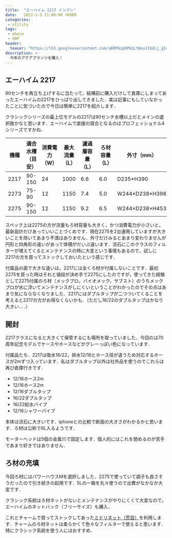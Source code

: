 ```yaml
---
title:  "エーハイム 2217 インプレ"
date:   2022-1-5 21:00:00 +0900
categories: 
 - utility
tags:
 - eheim
 - 90P
header:
  teaser: "https://lh3.googleusercontent.com/a6RP6zpXPb2LtWuuJlbULj_gI4FTbKQfGV4dNfFMWDJovLy_VDSQyHb3ZXQel_VvE644jZDR4EIQt8dXP4il6DMgz1f8zAPew0cPgKaf6RLy6benKIVVw_Awq6mmV5m0iaLwsCKl=s0"
description: >-
  今年のアクアプランツを購入！
---
```


## エーハイム 2217

90センチを再立ち上げするに当たって，結構前に購入だけして倉庫にしまってあったエーハイムの2217をひっぱり出してきました．実は記事にもしていなかったことに気づいたので今日は簡単に2217を紹介します．

クラシックシリーズの最上位モデルの2217は90センチ水槽以上だとメインの選択肢かなと思います．エーハイムで直接の競合となるのはプロフェッショナル4シリーズですかね．

| 機種 | 適合水槽（目安） | 消費電力（W） | 最大流量（L） | 濾過層容量（L） | ろ材容量（L） | 外寸（mm）     | 吸水ホース（mm） | 排水ホース（mm） |
|------|------------------|---------------|---------------|-----------------|---------------|----------------|------------------|------------------|
| 2217 | 90-150           | 24            | 1000          | 6.6             | 6.0           | D235*H390      | 16/22            | 12/16            |
| 2273 | 75-90            | 12            | 1150          | 7.4             | 5.0           | W244×D238×H398 | 16/22            | 16/22            |
| 2275 | 90-150           | 12            | 1150          | 9.2             | 6.5           | W244×D238×H453 | 16/22            | 16/22            |

スペック上は2275の方が流量もろ材容量も大きく，かつ消費電力が小さいと，最新設計だけあっていいことづくめです．現在2275を2台運用していますが大きいことを除いてあまり不満はありません．外寸だけみるとあまり変わりませんが円形と四角形の違いがあって体積がだいぶ違います．流石にこのクラスのフィルターが増えてくるとメンテナンスの時に大変という事情もあるので，試しに2217の方を買ってストックしておいたという感じです．

付属品の面で大きな違いは，2217には全くろ材が付属しないことです．最初2275を買った時はそれと値段が決め手で2275にしたのですが，使ってきた経験として2275付属のろ材（メックプロ，バイオメック，サブスト）のうちメックプロが水に浮いてメンテナンスがしにくいということがわかったのでその点はあまり気にならなくなりました．2217にはダブルタップが二つついてくることを考えると2217の方がお得なくらいかも．（ただし16/22のダブルタップはかなり大きい．．．）

## 開封

2217クラスになると大きくて保管するにも場所を取っていました．今回のは70周年記念モデルでケースやホースなどがグレーっぽい色になっています．



付属品たち．2217は吸水16/22，排水12/16とホース径が違うため対応するホースが2mずつ入っています．私はダブルタップ以外は社外品を使うのでこれらは再び倉庫行きです．

- 12/16ホース2m
- 12/16ホース2m
- 12/16ダブルタップ
- 16/22ダブルタップ
- 16/22給水パイプ
- 12/16シャワーパイプ

本体は流石に大きいです．iphoneとの比較で断面の大きさがわかるかと思います．ろ材は公称で6L入るようです．



モーターヘッドは5個の金属爪で固定します．個人的にはこれを閉めるのが苦手であまり好きではありません．




## ろ材の充填

今回ろ材にはパワーハウスMを選択しました．2275で使っていて調子も良さそうだったので引き続きの起用です．5Lの一箱を丸々使うので出費がなかなか大変です．



クラシック系統はろ材ネットがないとメンテナンスがやりにくくて大変なので，エーハイムのネットバック（フリーサイズ）も購入．



これとチャームで買ってストックしてあった[ミドリネット（荒目）](https://www.shopping-charm.jp/product/2c2c2c2c-2c2c-2c2c-2c2c-2c3531363431)を利用します．チャームのろ材ネットは柔らかくて色々なフィルターで使えると思います．特にクラシック系統を使う人にはおすすめ．



## 









